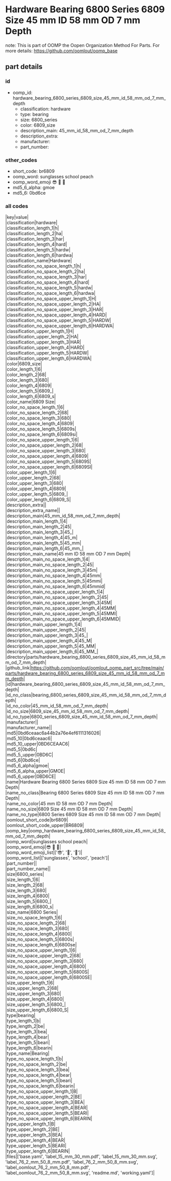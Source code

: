 # Hardware Bearing 6800 Series 6809 Size 45 mm ID 58 mm OD 7 mm Depth  

note: This is part of OOMP the Oopen Organization Method For Parts. For more details: https://github.com/oomlout/oomp_base

##  part details





### id
* oomp_id: hardware_bearing_6800_series_6809_size_45_mm_id_58_mm_od_7_mm_depth
  * classification: hardware
  * type: bearing
  * size: 6800_series
  * color: 6809_size
  * description_main: 45_mm_id_58_mm_od_7_mm_depth
  * description_extra: 
  * manufacturer: 
  * part_number: 

### other_codes
* short_code: br6809
* oomp_word: sunglasses school peach
* oomp_word_emoji :sunglasses: :school: :peach:
* md5_6_alpha: gmoe
* md5_6: 0bd6ce

### all codes 
|key|value|  
|classification|hardware|  
|classification_length_1|h|  
|classification_length_2|ha|  
|classification_length_3|har|  
|classification_length_4|hard|  
|classification_length_5|hardw|  
|classification_length_6|hardwa|  
|classification_name|Hardware|  
|classification_no_space_length_1|h|  
|classification_no_space_length_2|ha|  
|classification_no_space_length_3|har|  
|classification_no_space_length_4|hard|  
|classification_no_space_length_5|hardw|  
|classification_no_space_length_6|hardwa|  
|classification_no_space_upper_length_1|H|  
|classification_no_space_upper_length_2|HA|  
|classification_no_space_upper_length_3|HAR|  
|classification_no_space_upper_length_4|HARD|  
|classification_no_space_upper_length_5|HARDW|  
|classification_no_space_upper_length_6|HARDWA|  
|classification_upper_length_1|H|  
|classification_upper_length_2|HA|  
|classification_upper_length_3|HAR|  
|classification_upper_length_4|HARD|  
|classification_upper_length_5|HARDW|  
|classification_upper_length_6|HARDWA|  
|color|6809_size|  
|color_length_1|6|  
|color_length_2|68|  
|color_length_3|680|  
|color_length_4|6809|  
|color_length_5|6809_|  
|color_length_6|6809_s|  
|color_name|6809 Size|  
|color_no_space_length_1|6|  
|color_no_space_length_2|68|  
|color_no_space_length_3|680|  
|color_no_space_length_4|6809|  
|color_no_space_length_5|6809s|  
|color_no_space_length_6|6809si|  
|color_no_space_upper_length_1|6|  
|color_no_space_upper_length_2|68|  
|color_no_space_upper_length_3|680|  
|color_no_space_upper_length_4|6809|  
|color_no_space_upper_length_5|6809S|  
|color_no_space_upper_length_6|6809SI|  
|color_upper_length_1|6|  
|color_upper_length_2|68|  
|color_upper_length_3|680|  
|color_upper_length_4|6809|  
|color_upper_length_5|6809_|  
|color_upper_length_6|6809_S|  
|description_extra||  
|description_extra_name||  
|description_main|45_mm_id_58_mm_od_7_mm_depth|  
|description_main_length_1|4|  
|description_main_length_2|45|  
|description_main_length_3|45_|  
|description_main_length_4|45_m|  
|description_main_length_5|45_mm|  
|description_main_length_6|45_mm_|  
|description_main_name|45 mm ID 58 mm OD 7 mm Depth|  
|description_main_no_space_length_1|4|  
|description_main_no_space_length_2|45|  
|description_main_no_space_length_3|45m|  
|description_main_no_space_length_4|45mm|  
|description_main_no_space_length_5|45mmi|  
|description_main_no_space_length_6|45mmid|  
|description_main_no_space_upper_length_1|4|  
|description_main_no_space_upper_length_2|45|  
|description_main_no_space_upper_length_3|45M|  
|description_main_no_space_upper_length_4|45MM|  
|description_main_no_space_upper_length_5|45MMI|  
|description_main_no_space_upper_length_6|45MMID|  
|description_main_upper_length_1|4|  
|description_main_upper_length_2|45|  
|description_main_upper_length_3|45_|  
|description_main_upper_length_4|45_M|  
|description_main_upper_length_5|45_MM|  
|description_main_upper_length_6|45_MM_|  
|directory|parts/hardware_bearing_6800_series_6809_size_45_mm_id_58_mm_od_7_mm_depth|  
|github_link|https://github.com/oomlout/oomlout_oomp_part_src/tree/main/parts/hardware_bearing_6800_series_6809_size_45_mm_id_58_mm_od_7_mm_depth|  
|id|hardware_bearing_6800_series_6809_size_45_mm_id_58_mm_od_7_mm_depth|  
|id_no_class|bearing_6800_series_6809_size_45_mm_id_58_mm_od_7_mm_depth|  
|id_no_color|45_mm_id_58_mm_od_7_mm_depth|  
|id_no_size|6809_size_45_mm_id_58_mm_od_7_mm_depth|  
|id_no_type|6800_series_6809_size_45_mm_id_58_mm_od_7_mm_depth|  
|manufacturer||  
|manufacturer_name||  
|md5|0bd6ceaac6a44b2a76e4ef6111316026|  
|md5_10|0bd6ceaac6|  
|md5_10_upper|0BD6CEAAC6|  
|md5_5|0bd6c|  
|md5_5_upper|0BD6C|  
|md5_6|0bd6ce|  
|md5_6_alpha|gmoe|  
|md5_6_alpha_upper|GMOE|  
|md5_6_upper|0BD6CE|  
|name|Hardware Bearing 6800 Series 6809 Size 45 mm ID 58 mm OD 7 mm Depth|  
|name_no_class|Bearing 6800 Series 6809 Size 45 mm ID 58 mm OD 7 mm Depth|  
|name_no_color|45 mm ID 58 mm OD 7 mm Depth|  
|name_no_size|6809 Size 45 mm ID 58 mm OD 7 mm Depth|  
|name_no_type|6800 Series 6809 Size 45 mm ID 58 mm OD 7 mm Depth|  
|oomlout_short_code|br6809|  
|oomlout_short_code_upper|BR6809|  
|oomp_key|oomp_hardware_bearing_6800_series_6809_size_45_mm_id_58_mm_od_7_mm_depth|  
|oomp_word|sunglasses school peach|  
|oomp_word_emoji|:sunglasses: :school: :peach:|  
|oomp_word_emoji_list|[':sunglasses:', ':school:', ':peach:']|  
|oomp_word_list|['sunglasses', 'school', 'peach']|  
|part_number||  
|part_number_name||  
|size|6800_series|  
|size_length_1|6|  
|size_length_2|68|  
|size_length_3|680|  
|size_length_4|6800|  
|size_length_5|6800_|  
|size_length_6|6800_s|  
|size_name|6800 Series|  
|size_no_space_length_1|6|  
|size_no_space_length_2|68|  
|size_no_space_length_3|680|  
|size_no_space_length_4|6800|  
|size_no_space_length_5|6800s|  
|size_no_space_length_6|6800se|  
|size_no_space_upper_length_1|6|  
|size_no_space_upper_length_2|68|  
|size_no_space_upper_length_3|680|  
|size_no_space_upper_length_4|6800|  
|size_no_space_upper_length_5|6800S|  
|size_no_space_upper_length_6|6800SE|  
|size_upper_length_1|6|  
|size_upper_length_2|68|  
|size_upper_length_3|680|  
|size_upper_length_4|6800|  
|size_upper_length_5|6800_|  
|size_upper_length_6|6800_S|  
|type|bearing|  
|type_length_1|b|  
|type_length_2|be|  
|type_length_3|bea|  
|type_length_4|bear|  
|type_length_5|beari|  
|type_length_6|bearin|  
|type_name|Bearing|  
|type_no_space_length_1|b|  
|type_no_space_length_2|be|  
|type_no_space_length_3|bea|  
|type_no_space_length_4|bear|  
|type_no_space_length_5|beari|  
|type_no_space_length_6|bearin|  
|type_no_space_upper_length_1|B|  
|type_no_space_upper_length_2|BE|  
|type_no_space_upper_length_3|BEA|  
|type_no_space_upper_length_4|BEAR|  
|type_no_space_upper_length_5|BEARI|  
|type_no_space_upper_length_6|BEARIN|  
|type_upper_length_1|B|  
|type_upper_length_2|BE|  
|type_upper_length_3|BEA|  
|type_upper_length_4|BEAR|  
|type_upper_length_5|BEARI|  
|type_upper_length_6|BEARIN|  
|files|['base.yaml', 'label_15_mm_30_mm.pdf', 'label_15_mm_30_mm.svg', 'label_76_2_mm_50_8_mm.pdf', 'label_76_2_mm_50_8_mm.svg', 'label_oomlout_76_2_mm_50_8_mm.pdf', 'label_oomlout_76_2_mm_50_8_mm.svg', 'readme.md', 'working.yaml']|  
